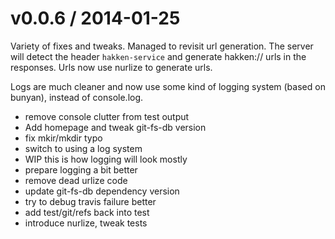 
v0.0.6 / 2014-01-25
==================

Variety of fixes and tweaks.
Managed to revisit url generation.
The server will detect the header `hakken-service` and generate
hakken:// urls in the responses.
Urls now use nurlize to generate urls.

Logs are much cleaner and now use some kind of logging system (based
on bunyan), instead of console.log.

 * remove console clutter from test output
 * Add homepage and tweak git-fs-db version
 * fix mkir/mkdir typo
 * switch to using a log system
 * WIP this is how logging will look mostly
 * prepare logging a bit better
 * remove dead urlize code
 * update git-fs-db dependency version
 * try to debug travis failure better
 * add test/git/refs back into test
 * introduce nurlize, tweak tests

